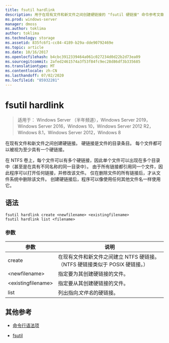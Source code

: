 ```yaml
---
title: fsutil hardlink
description: 用于在现有文件和新文件之间创建硬链接的 "fsutil 硬链接" 命令参考文章。
ms.prod: windows-server
manager: dmoss
ms.author: toklima
author: toklima
ms.technology: storage
ms.assetid: 835fc6f1-cc84-4189-b29a-dde90792469e
ms.topic: article
ms.date: 10/16/2017
ms.openlocfilehash: b4cbc3912339464a061c027234d0d22b2d73ea09
ms.sourcegitcommit: 2afed2461574a3f53f84fc9ec28d86df3b335685
ms.translationtype: MT
ms.contentlocale: zh-CN
ms.lasthandoff: 07/02/2020
ms.locfileid: "85932281"
---
```

# <a name="fsutil-hardlink"></a>fsutil hardlink

> 适用于： Windows Server （半年频道），Windows Server 2019，Windows Server 2016，Windows 10，Windows Server 2012 R2，Windows 8.1，Windows Server 2012，Windows 8

在现有文件和新文件之间创建硬链接。 硬链接是文件的目录条目。 每个文件都可以被视为至少具有一个硬链接。

在 NTFS 卷上，每个文件可以有多个硬链接，因此单个文件可以出现在多个目录中（甚至是在具有不同名称的同一目录中）。 由于所有链接都引用同一个文件，因此程序可以打开任何链接，并修改该文件。 仅在删除文件的所有链接后，才从文件系统中删除该文件。 创建硬链接后，程序可以像使用任何其他文件名一样使用它。

## <a name="syntax"></a>语法

```
fsutil hardlink create <newfilename> <existingfilename>
fsutil hardlink list <filename>
```

### <a name="parameters"></a>参数

| 参数 | 说明 |
| --------- | ----------- |
| create | 在现有文件和新文件之间建立 NTFS 硬链接。 （NTFS 硬链接类似于 POSIX 硬链接。） |
| \<newfilename> | 指定要为其创建硬链接的文件。 |
| \<existingfilename> | 指定要从其创建硬链接的文件。 |
| list | 列出指向*文件名*的硬链接。 |

## <a name="additional-references"></a>其他参考

- [命令行语法项](command-line-syntax-key.md)

- [fsutil](fsutil.md)

